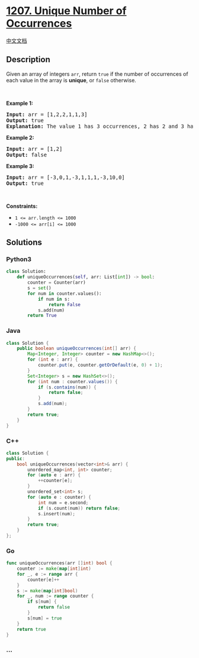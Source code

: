 # [1207. Unique Number of Occurrences](https://leetcode.com/problems/unique-number-of-occurrences)

[中文文档](/solution/1200-1299/1207.Unique%20Number%20of%20Occurrences/README.md)

## Description

<p>Given an array of integers <code>arr</code>, return <code>true</code> if the number of occurrences of each value in the array is <strong>unique</strong>, or <code>false</code> otherwise.</p>

<p>&nbsp;</p>
<p><strong class="example">Example 1:</strong></p>

<pre>
<strong>Input:</strong> arr = [1,2,2,1,1,3]
<strong>Output:</strong> true
<strong>Explanation:</strong>&nbsp;The value 1 has 3 occurrences, 2 has 2 and 3 has 1. No two values have the same number of occurrences.</pre>

<p><strong class="example">Example 2:</strong></p>

<pre>
<strong>Input:</strong> arr = [1,2]
<strong>Output:</strong> false
</pre>

<p><strong class="example">Example 3:</strong></p>

<pre>
<strong>Input:</strong> arr = [-3,0,1,-3,1,1,1,-3,10,0]
<strong>Output:</strong> true
</pre>

<p>&nbsp;</p>
<p><strong>Constraints:</strong></p>

<ul>
	<li><code>1 &lt;= arr.length&nbsp;&lt;= 1000</code></li>
	<li><code>-1000 &lt;= arr[i] &lt;= 1000</code></li>
</ul>

## Solutions

<!-- tabs:start -->

### **Python3**

```python
class Solution:
    def uniqueOccurrences(self, arr: List[int]) -> bool:
        counter = Counter(arr)
        s = set()
        for num in counter.values():
            if num in s:
                return False
            s.add(num)
        return True
```

### **Java**

```java
class Solution {
    public boolean uniqueOccurrences(int[] arr) {
        Map<Integer, Integer> counter = new HashMap<>();
        for (int e : arr) {
            counter.put(e, counter.getOrDefault(e, 0) + 1);
        }
        Set<Integer> s = new HashSet<>();
        for (int num : counter.values()) {
            if (s.contains(num)) {
                return false;
            }
            s.add(num);
        }
        return true;
    }
}
```

### **C++**

```cpp
class Solution {
public:
    bool uniqueOccurrences(vector<int>& arr) {
        unordered_map<int, int> counter;
        for (auto e : arr) {
            ++counter[e];
        }
        unordered_set<int> s;
        for (auto e : counter) {
            int num = e.second;
            if (s.count(num)) return false;
            s.insert(num);
        }
        return true;
    }
};
```

### **Go**

```go
func uniqueOccurrences(arr []int) bool {
	counter := make(map[int]int)
	for _, e := range arr {
		counter[e]++
	}
	s := make(map[int]bool)
	for _, num := range counter {
		if s[num] {
			return false
		}
		s[num] = true
	}
	return true
}
```

### **...**

```

```

<!-- tabs:end -->
